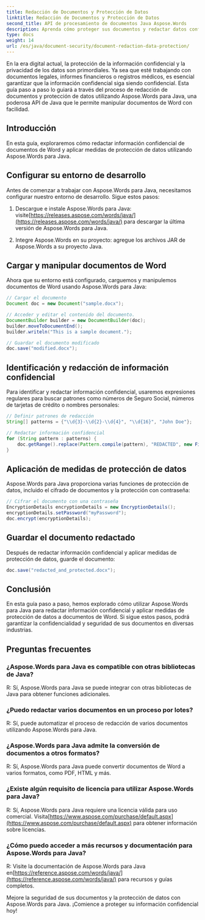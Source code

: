 ```yaml
---
title: Redacción de Documentos y Protección de Datos
linktitle: Redacción de Documentos y Protección de Datos
second_title: API de procesamiento de documentos Java Aspose.Words
description: Aprenda cómo proteger sus documentos y redactar datos confidenciales utilizando Aspose.Words para Java. Guía paso a paso con código fuente.
type: docs
weight: 14
url: /es/java/document-security/document-redaction-data-protection/
---
```


En la era digital actual, la protección de la información confidencial y la privacidad de los datos son primordiales. Ya sea que esté trabajando con documentos legales, informes financieros o registros médicos, es esencial garantizar que la información confidencial siga siendo confidencial. Esta guía paso a paso lo guiará a través del proceso de redacción de documentos y protección de datos utilizando Aspose.Words para Java, una poderosa API de Java que le permite manipular documentos de Word con facilidad.

## Introducción

En esta guía, exploraremos cómo redactar información confidencial de documentos de Word y aplicar medidas de protección de datos utilizando Aspose.Words para Java. 

## Configurar su entorno de desarrollo

Antes de comenzar a trabajar con Aspose.Words para Java, necesitamos configurar nuestro entorno de desarrollo. Sigue estos pasos:

1.  Descargue e instale Aspose.Words para Java: visite[https://releases.aspose.com/words/java/](https://releases.aspose.com/words/java/) para descargar la última versión de Aspose.Words para Java.

2. Integre Aspose.Words en su proyecto: agregue los archivos JAR de Aspose.Words a su proyecto Java.

## Cargar y manipular documentos de Word

Ahora que su entorno está configurado, carguemos y manipulemos documentos de Word usando Aspose.Words para Java:

```java
// Cargar el documento
Document doc = new Document("sample.docx");

// Acceder y editar el contenido del documento.
DocumentBuilder builder = new DocumentBuilder(doc);
builder.moveToDocumentEnd();
builder.writeln("This is a sample document.");

// Guardar el documento modificado
doc.save("modified.docx");
```

## Identificación y redacción de información confidencial

Para identificar y redactar información confidencial, usaremos expresiones regulares para buscar patrones como números de Seguro Social, números de tarjetas de crédito o nombres personales:

```java
// Definir patrones de redacción
String[] patterns = {"\\d{3}-\\d{2}-\\d{4}", "\\d{16}", "John Doe"};

// Redactar información confidencial
for (String pattern : patterns) {
    doc.getRange().replace(Pattern.compile(pattern), "REDACTED", new FindReplaceOptions());
}
```

## Aplicación de medidas de protección de datos

Aspose.Words para Java proporciona varias funciones de protección de datos, incluido el cifrado de documentos y la protección con contraseña:

```java
// Cifrar el documento con una contraseña
EncryptionDetails encryptionDetails = new EncryptionDetails();
encryptionDetails.setPassword("myPassword");
doc.encrypt(encryptionDetails);
```

## Guardar el documento redactado

Después de redactar información confidencial y aplicar medidas de protección de datos, guarde el documento:

```java
doc.save("redacted_and_protected.docx");
```

## Conclusión

En esta guía paso a paso, hemos explorado cómo utilizar Aspose.Words para Java para redactar información confidencial y aplicar medidas de protección de datos a documentos de Word. Si sigue estos pasos, podrá garantizar la confidencialidad y seguridad de sus documentos en diversas industrias.

## Preguntas frecuentes

### ¿Aspose.Words para Java es compatible con otras bibliotecas de Java?

R: Sí, Aspose.Words para Java se puede integrar con otras bibliotecas de Java para obtener funciones adicionales.

### ¿Puedo redactar varios documentos en un proceso por lotes?

R: Sí, puede automatizar el proceso de redacción de varios documentos utilizando Aspose.Words para Java.

### ¿Aspose.Words para Java admite la conversión de documentos a otros formatos?

R: Sí, Aspose.Words para Java puede convertir documentos de Word a varios formatos, como PDF, HTML y más.

### ¿Existe algún requisito de licencia para utilizar Aspose.Words para Java?

 R: Sí, Aspose.Words para Java requiere una licencia válida para uso comercial. Visita[https://www.aspose.com/purchase/default.aspx](https://www.aspose.com/purchase/default.aspx) para obtener información sobre licencias.

### ¿Cómo puedo acceder a más recursos y documentación para Aspose.Words para Java?

 R: Visite la documentación de Aspose.Words para Java en[https://reference.aspose.com/words/java/](https://reference.aspose.com/words/java/) para recursos y guías completos.

Mejore la seguridad de sus documentos y la protección de datos con Aspose.Words para Java. ¡Comience a proteger su información confidencial hoy!